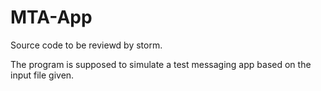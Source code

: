 # MTA-App
Source code to be reviewd by storm. 

The program is supposed to simulate a test messaging app based on the input file given.
